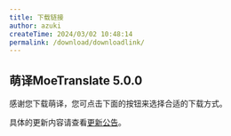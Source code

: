 ```yaml
---
title: 下载链接
author: azuki
createTime: 2024/03/02 10:48:14
permalink: /download/downloadlink/
---
```

## 萌译MoeTranslate 5.0.0

感谢您下载萌译，您可点击下面的按钮来选择合适的下载方式。

具体的更新内容请查看[更新公告](/download/announcement/)。

<DownloadButtons />
